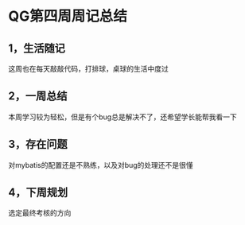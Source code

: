 # QG第四周周记总结

## 1，生活随记

这周也在每天敲敲代码，打排球，桌球的生活中度过

## 2，一周总结

本周学习较为轻松，但是有个bug总是解决不了，还希望学长能帮我看一下

## 3，存在问题

对mybatis的配置还是不熟练，以及对bug的处理还不是很懂

## 4，下周规划

选定最终考核的方向